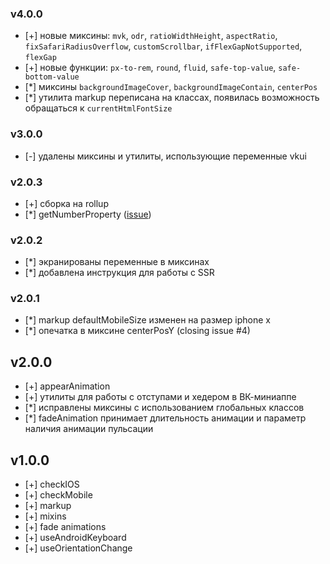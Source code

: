 ### v4.0.0
- [+] новые миксины: `mvk`, `odr`, `ratioWidthHeight`, `aspectRatio`, `fixSafariRadiusOverflow`, `customScrollbar`, `ifFlexGapNotSupported`, `flexGap`
- [+] новые функции: `px-to-rem`, `round`, `fluid`, `safe-top-value`, `safe-bottom-value`
- [*] миксины `backgroundImageCover`, `backgroundImageContain`, `centerPos`
- [*] утилита markup переписана на классах, появилась возможность обращаться к `currentHtmlFontSize`

### v3.0.0
- [-] удалены миксины и утилиты, использующие переменные vkui

### v2.0.3
- [+] сборка на rollup
- [*] getNumberProperty ([issue](https://github.com/ktsstudio/mediaproject-style/issues/5))

### v2.0.2
- [*] экранированы переменные в миксинах
- [*] добавлена инструкция для работы с SSR

### v2.0.1
- [*] markup defaultMobileSize изменен на размер iphone x
- [*] опечатка в миксине centerPosY (closing issue #4)

## v2.0.0
- [+] appearAnimation
- [+] утилиты для работы с отступами и хедером в ВК-миниаппе
- [*] исправлены миксины с использованием глобальных классов
- [*] fadeAnimation принимает длительность анимации и параметр наличия анимации пульсации

## v1.0.0
- [+] checkIOS
- [+] checkMobile
- [+] markup
- [+] mixins
- [+] fade animations
- [+] useAndroidKeyboard
- [+] useOrientationChange
